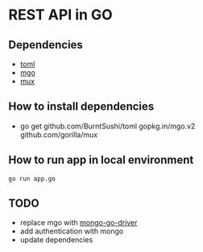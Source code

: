 # REST API in GO

## Dependencies
- [toml](github.com/BurntSushi/toml)
- [mgo](gopkg.in/mgo.v2)
- [mux](github.com/gorilla/mux)

## How to install dependencies
- go get github.com/BurntSushi/toml gopkg.in/mgo.v2 github.com/gorilla/mux

## How to run app in local environment
`go run app.go`

## TODO
- replace mgo with [mongo-go-driver](https://github.com/mongodb/mongo-go-driver)
- add authentication with mongo
- update dependencies
